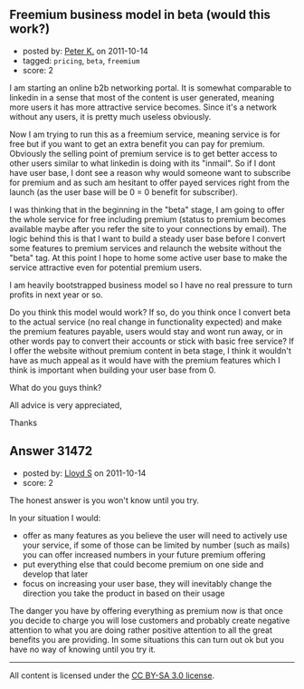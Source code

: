 ## Freemium business model in beta (would this work?)

- posted by: [Peter K.](https://stackexchange.com/users/-1/13392-peter-k) on 2011-10-14
- tagged: `pricing`, `beta`, `freemium`
- score: 2

I am starting an online b2b networking portal. It is somewhat comparable to linkedin in a sense that most of the content is user generated, meaning more users it has more attractive service becomes. Since it's a network without any users, it is pretty much useless obviously.

Now I am trying to run this as a freemium service, meaning service is for free but if you want to get an extra benefit you can pay for premium. Obviously the selling point of premium service is to get better access to other users similar to what linkedin is doing with its "inmail". So if I dont have user base, I dont see a reason why would someone want to subscribe for premium and as such am hesitant to offer payed services right from the launch (as the user base will be 0 = 0 benefit for subscriber).

I was thinking that in the beginning in the "beta" stage, I am going to offer the whole service for free including premium (status to premium becomes available maybe after you refer the site to your connections by email). The logic behind this is that I want to build a steady user base before I convert some features to premium services and relaunch the website without the "beta" tag. At this point I hope to home some active user base to make the service attractive even for potential premium users.

I am heavily bootstrapped business model so I have no real pressure to turn profits in next year or so.

Do you think this model would work? If so, do you think once I convert beta to the actual service (no real change in functionality expected) and make the premium features payable, users would stay and wont run away, or in other words pay to convert their accounts or stick with basic free service? If I offer the website without premium content in beta stage, I think it wouldn't have as much appeal as it would have with the premium features which I think is important when building your user base from 0.

What do you guys think?

All advice is very appreciated,

Thanks


## Answer 31472

- posted by: [Lloyd S](https://stackexchange.com/users/-1/12549-lloyd-s) on 2011-10-14
- score: 2

The honest answer is you won't know until you try. 

In your situation I would:

- offer as many features as you believe the user will need to actively use your service, if some of those can be limited by number (such as mails) you can offer increased numbers in your future premium offering
- put everything else that could become premium on one side and develop that later
- focus on increasing your user base, they will inevitably change the direction you take the product in based on their usage 

The danger you have by offering everything as premium now is that once you decide to charge you will lose customers and probably create negative attention to what you are doing rather positive attention to all the great benefits you are providing. In some situations this can turn out ok but you have no way of knowing until you try it.



---

All content is licensed under the [CC BY-SA 3.0 license](https://creativecommons.org/licenses/by-sa/3.0/).
